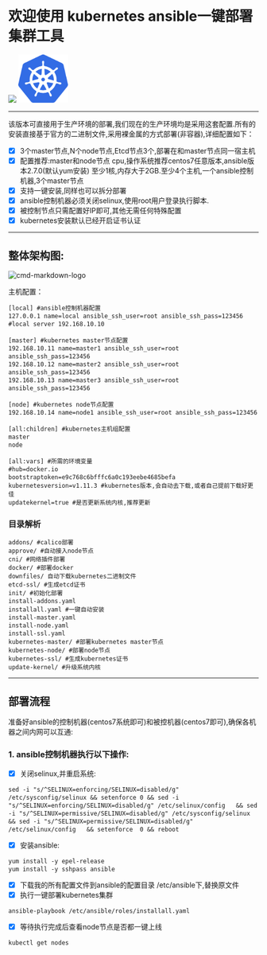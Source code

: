 # 欢迎使用 kubernetes ansible一键部署集群工具

<img src="https://avatars1.githubusercontent.com/u/1507452?s=200&v=4" width="100">
<i class="icon-chevron-sign-left"></i>
<img src="https://github.com/kubernetes/kubernetes/raw/master/logo/logo.png" width="100">

------

  该版本可直接用于生产环境的部署,我们现在的生产环境均是采用这套配置.所有的安装直接基于官方的二进制文件,采用裸金属的方式部署(非容器),详细配置如下：

- [x] 3个master节点,N个node节点,Etcd节点3个,部署在和master节点同一宿主机
- [x] 配置推荐:master和node节点 cpu,操作系统推荐centos7任意版本,ansible版本2.7.0(默认yum安装) 至少1核,内存大于2GB.至少4个主机,一个ansible控制机器,3个master节点
- [x] 支持一键安装,同样也可以拆分部署
- [x] ansible控制机器必须关闭selinux,使用root用户登录执行脚本.
- [x] 被控制节点只需配置好IP即可,其他无需任何特殊配置
- [x] kubernetes安装默认已经开启证书认证

---
## 整体架构图:
![cmd-markdown-logo](https://github.com/feiyu563/ansible-kubernetes/blob/master/images/jgt.png)

主机配置：
```
[local] #ansible控制机器配置
127.0.0.1 name=local ansible_ssh_user=root ansible_ssh_pass=123456 
#local server 192.168.10.10

[master] #kubernetes master节点配置
192.168.10.11 name=master1 ansible_ssh_user=root ansible_ssh_pass=123456
192.168.10.12 name=master2 ansible_ssh_user=root ansible_ssh_pass=123456
192.168.10.13 name=master3 ansible_ssh_user=root ansible_ssh_pass=123456

[node] #kubernetes node节点配置
192.168.10.14 name=node1 ansible_ssh_user=root ansible_ssh_pass=123456

[all:children] #kubernetes主机组配置
master
node

[all:vars] #所需的环境变量
#hub=docker.io
bootstraptoken=e9c768c6bfffc6a0c193eebe4685befa
kubernetesversion=v1.11.3 #kubernetes版本,会自动去下载,或者自己提前下载好更佳
updatekernel=true #是否更新系统内核,推荐更新
```
### 目录解析

```
addons/ #calico部署
approve/ #自动接入node节点
cni/ #网络插件部署
docker/ #部署docker
downfiles/ 自动下载kubernetes二进制文件
etcd-ssl/ #生成etcd证书
init/ #初始化部署
install-addons.yaml
installall.yaml #一键自动安装
install-master.yaml
install-node.yaml
install-ssl.yaml
kubernetes-master/ #部署kubernetes master节点
kubernetes-node/ #部署node节点
kubernetes-ssl/ #生成kubernetes证书
update-kernel/ #升级系统内核

```

------

## 部署流程

准备好ansible的控制机器(centos7系统即可)和被控机器(centos7即可),确保各机器之间内网可以互通:

### 1. ansible控制机器执行以下操作:

- [x] 关闭selinux,并重启系统:
```
sed -i "s/^SELINUX=enforcing/SELINUX=disabled/g" /etc/sysconfig/selinux && setenforce 0 && sed -i "s/^SELINUX=enforcing/SELINUX=disabled/g" /etc/selinux/config   && sed -i "s/^SELINUX=permissive/SELINUX=disabled/g" /etc/sysconfig/selinux  && sed -i "s/^SELINUX=permissive/SELINUX=disabled/g" /etc/selinux/config   && setenforce  0 && reboot
```
- [x] 安装ansible:
```
yum install -y epel-release
yum install -y sshpass ansible
```
- [x] 下载我的所有配置文件到ansible的配置目录 /etc/ansible下,替换原文件
- [x] 执行一键部署kubernetes集群
```
ansible-playbook /etc/ansible/roles/installall.yaml
```
- [x] 等待执行完成后查看node节点是否都一键上线
```
kubectl get nodes
```

